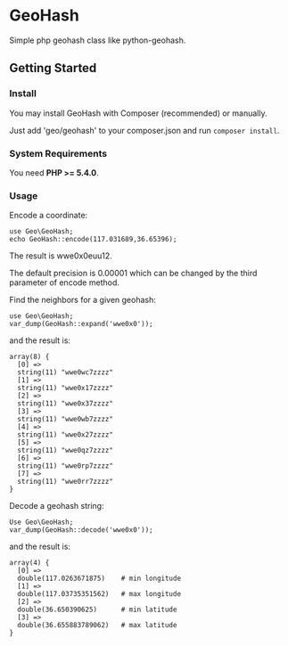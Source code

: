# GeoHash

Simple php geohash class like python-geohash.


## Getting Started

### Install
You may install GeoHash with Composer (recommended) or manually.

Just add 'geo/geohash' to your composer.json and run `composer install`.

### System Requirements
You need **PHP >= 5.4.0**.

### Usage
Encode a coordinate:

    use Geo\GeoHash;
    echo GeoHash::encode(117.031689,36.65396);

The result is wwe0x0euu12.

The default precision is 0.00001 which can be changed by the third parameter
of encode method.

Find the neighbors for a given geohash:

    use Geo\GeoHash;
    var_dump(GeoHash::expand('wwe0x0'));

and the result is:

    array(8) {
      [0] =>
      string(11) "wwe0wc7zzzz"
      [1] =>
      string(11) "wwe0x17zzzz"
      [2] =>
      string(11) "wwe0x37zzzz"
      [3] =>
      string(11) "wwe0wb7zzzz"
      [4] =>
      string(11) "wwe0x27zzzz"
      [5] =>
      string(11) "wwe0qz7zzzz"
      [6] =>
      string(11) "wwe0rp7zzzz"
      [7] =>
      string(11) "wwe0rr7zzzz"
    }

Decode a geohash string:

    Use Geo\GeoHash;
    var_dump(GeoHash::decode('wwe0x0'));

and the result is:

    array(4) {
      [0] =>
      double(117.0263671875)    # min longitude
      [1] =>
      double(117.03735351562)   # max longitude
      [2] =>
      double(36.650390625)      # min latitude
      [3] =>
      double(36.655883789062)   # max latitude
    }
